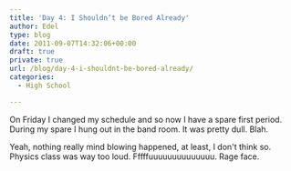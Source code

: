 ```yaml
---
title: 'Day 4: I Shouldn’t be Bored Already'
author: Edel
type: blog
date: 2011-09-07T14:32:06+00:00
draft: true
private: true
url: /blog/day-4-i-shouldnt-be-bored-already/
categories:
  - High School

---
```

On Friday I changed my schedule and so now I have a spare first period. During my spare I hung out in the band room. It was pretty dull. Blah.

Yeah, nothing really mind blowing happened, at least, I don't think so. Physics class was way too loud. Fffffuuuuuuuuuuuuuu. Rage face.



